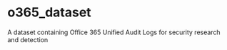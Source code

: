 # o365_dataset
A dataset containing Office 365 Unified Audit Logs for security research and detection 
